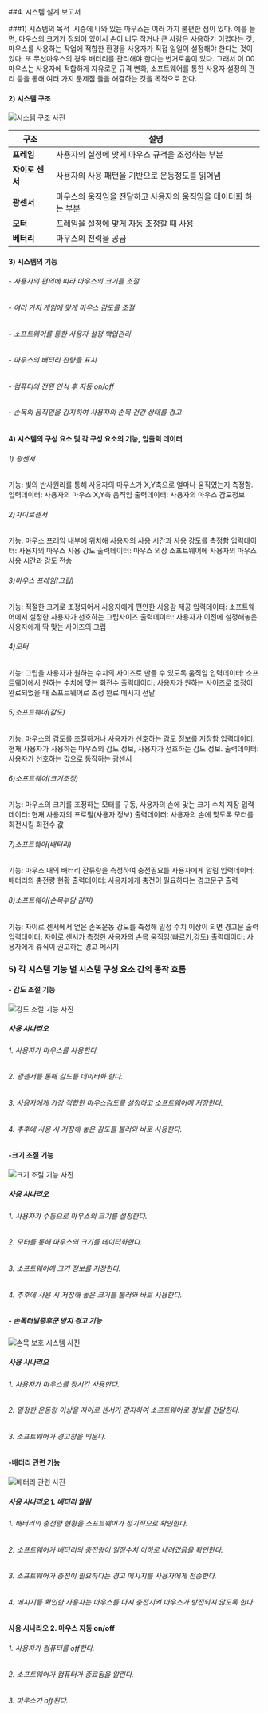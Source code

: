 ##4. 시스템 설계 보고서


###1) 시스템의 목적
 시중에 나와 있는 마우스는 여러 가지 불편한 점이 있다. 예를 들면, 마우스의 크기가 정되어 있어서 손이 너무 작거나 큰 사람은 사용하기 어렵다는 것, 마우스를 사용하는 작업에 적합한 환경을 사용자가 직접 일일이 설정해야 한다는 것이 있다. 또 무선마우스의 경우 배터리를 관리해야 한다는 번거로움이 있다. 그래서 이 00마우스는 사용자에 적합하게 자유로운 규격 변화, 소프트웨어를 통한 사용자 설정의 관리 등을 통해 여러 가지 문제점 들을 해결하는 것을 목적으로 한다.


#### 2) 시스템 구조
![시스템 구조 사진](https://raw.githubusercontent.com/ji342/ji342.github.io/master/images/1.PNG)

| 구조 | 설명 |
|--------|--------|
|     **프레임**   |   사용자의 설정에 맞게 마우스 규격을 조정하는 부분    |
|    **자이로 센서**  |   사용자의 사용 패턴을 기반으로 운동정도를 읽어냄    |
|**광센서**    |   마우스의 움직임을 전달하고 사용자의 움직임을 데이터화 하는 부분    |
|     **모터**  |   프레임을 설정에 맞게 자동 조정할 때 사용    |
|     **베터리**   |   마우스의 전력을 공급    |


#### 3) 시스템의 기능
###### - 사용자의 편의에 따라 마우스의 크기를 조절
###### - 여러 가지 게임에 맞게 마우스 감도를 조절
###### - 소프트웨어를 통한 사용자 설정 백업관리
###### - 마우스의 배터리 잔량을 표시
###### - 컴퓨터의 전원 인식 후 자동 on/off
###### - 손목의 움직임을 감지하여 사용자의 손목 건강 상태를 경고

#### 4) 시스템의 구성 요소 및 각 구성 요소의 기능, 입출력 데이터

###### 1) 광센서
기능: 빛의 반사원리를 통해 사용자의 마우스가 X,Y축으로 얼마나 움직였는지 측정함. 
입력데이터: 사용자의 마우스 X,Y축 움직임
출력데이터: 사용자의 마우스 감도정보

###### 2)자이로센서
기능: 마우스 프레임 내부에 위치해 사용자의 사용 시간과 사용 강도를 측정함
입력데이터: 사용자의 마우스 사용 강도
출력데이터: 마우스 외장 소프트웨어에 사용자의 마우스 사용 시간과 강도 전송

###### 3)마우스 프레임(그립)
기능: 적절한 크기로 조정되어서 사용자에게 편안한 사용감 제공
입력데이터: 소프트웨어에서 설정한 사용자가 선호하는 그립사이즈
출력데이터: 사용자가 이전에 설정해놓은 사용자에게 딱 맞는 사이즈의 그립

###### 4)모터
기능: 그립을 사용자가 원하는 수치의 사이즈로 만들 수 있도록 움직임
입력데이터: 소프트웨어에서 원하는 수치에 맞는 회전수
출력데이터: 사용자가 원하는 사이즈로 조정이 완료되었을 때 소프트웨어로 조정 완료 메시지 전달

###### 5)소프트웨어(감도)
기능: 마우스의 감도를 조절하거나 사용자가 선호하는 감도 정보를 저장함
입력데이터: 현재 사용자가 사용하는 마우스의 감도 정보, 사용자가 선호하는 감도 정보.
출력데이터: 사용자가 선호하는 값으로 동작하는 광센서

###### 6)소프트웨어(크기조정)
기능: 마우스의 크기를 조정하는 모터를 구동, 사용자의 손에 맞는 크기 수치 저장
입력데이터: 현재 사용자의 프로필(사용자 정보)
출력데이터: 사용자의 손에 맞도록 모터를 회전시킬 회전수 값

###### 7)소프트웨어(배터리)
기능: 마우스 내의 배터리 잔류량을 측정하여 충전필요를 사용자에게 알림
입력데이터: 배터리의 충전량 현황
출력데이터: 사용자에게 충전이 필요하다는 경고문구 출력

###### 8)소프트웨어(손목부담 감지)
기능: 자이로 센서에서 얻은 손목운동 강도를 측정해 일정 수치 이상이 되면 경고문 출력
입력데이터: 자이로 센서가 측정한 사용자의 손목 움직임(빠르기,강도)
출력데이터: 사용자에게 휴식이 권고하는 경고 메시지

### 5) 각 시스템 기능 별 시스템 구성 요소 간의 동작 흐름
#### - 감도 조절 기능
![강도 조절 기능 사진](https://raw.githubusercontent.com/ji342/ji342.github.io/master/images/2.PNG)
##### 사용 시나리오

###### 1. 사용자가 마우스를 사용한다.
###### 2. 광센서를 통해 감도를 데이터화 한다.
###### 3. 사용자에게 가장 적합한 마우스감도를 설정하고 소프트웨어에 저장한다.
###### 4. 추후에 사용 시 저장해 놓은 감도를 불러와 바로 사용한다.

#### -크기 조절 기능
![크기 조절 기능 사진](https://raw.githubusercontent.com/ji342/ji342.github.io/master/images/3.PNG)
##### 사용 시나리오

###### 1. 사용자가 수동으로 마우스의 크기를 설정한다.
###### 2. 모터를 통해 마우스의 크기를 데이터화한다.
###### 3. 소프트웨어에 크기 정보를 저장한다.
###### 4. 추후에 사용 시 저장해 놓은 크기를 불러와 바로 사용한다.

##### - 손목터널증후군 방지 경고 기능
![손목 보호 시스템 사진](https://raw.githubusercontent.com/ji342/ji342.github.io/master/images/4.PNG)
##### 사용 시나리오

###### 1. 사용자가 마우스를 장시간 사용한다.
###### 2. 일정한 운동량 이상을 자이로 센서가 감지하여 소프트웨어로 정보를 전달한다.
###### 3. 소프트웨어가 경고창을 띄운다.


#### -배터리 관련 기능
![배터리 관련 사진](https://raw.githubusercontent.com/ji342/ji342.github.io/master/images/5.PNG)
##### 사용 시나리오 1. 배터리 알림
###### 1. 배터리의 충전량 현황을 소프트웨어가 정기적으로 확인한다.
###### 2. 소프트웨어가 배터리의 충전량이 일정수치 이하로 내려갔음을 확인한다.
###### 3. 소프트웨어가 충전이 필요하다는 경고 메시지를 사용자에게 전송한다.
###### 4. 메시지를 확인한 사용자는 마우스를 다시 충전시켜 마우스가 방전되지 않도록 한다

#### 사용 시나리오 2. 마우스 자동 on/off

###### 1. 사용자가 컴퓨터를 off한다.
###### 2. 소프트웨어가 컴퓨터가 종료됨을 알린다.
###### 3. 마우스가 off된다.